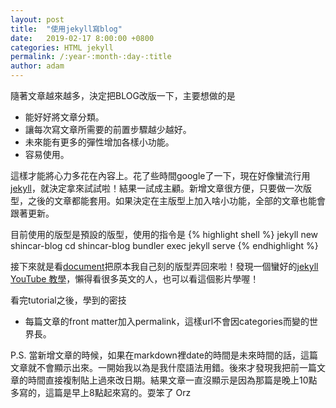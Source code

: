 ```yaml
---
layout: post
title:  "使用jekyll寫blog"
date:   2019-02-17 8:00:00 +0800
categories: HTML jekyll
permalink: /:year-:month-:day-:title
author: adam
---
```

隨著文章越來越多，決定把BLOG改版一下，主要想做的是
- 能好好將文章分類。
- 讓每次寫文章所需要的前置步驟越少越好。
- 未來能有更多的彈性增加各樣小功能。
- 容易使用。

這樣才能將心力多花在內容上。花了些時間google了一下，現在好像蠻流行用[jekyll][jekyll]，就決定拿來試試啦！結果一試成主顧。新增文章很方便，只要做一次版型，之後的文章都能套用。如果決定在主版型上加入啥小功能，全部的文章也能會跟著更新。

目前使用的版型是預設的版型，使用的指令是
{% highlight shell %}
jekyll new shincar-blog
cd shincar-blog
bundler exec jekyll serve
{% endhighlight %}

接下來就是看[document][jekyll-documents]把原本我自己刻的版型弄回來啦！發現一個蠻好的[jekyll YouTube 教學][jekyll-youtube-tutorial]，懶得看很多英文的人，也可以看這個影片學喔！

看完tutorial之後，學到的密技
- 每篇文章的front matter加入permalink，這樣url不會因categories而變的世界長。


P.S. 當新增文章的時候，如果在markdown裡date的時間是未來時間的話，這篇文章就不會顯示出來。一開始我以為是我什麼語法用錯。後來才發現我把前一篇文章的時間直接複制貼上過來改日期。結果文章一直沒顯示是因為那篇是晚上10點多寫的，這篇是早上8點起來寫的。耍笨了 Orz

[jekyll]: https://jekyllrb.com/
[jekyll-documents]: https://jekyllrb.com/docs/
[jekyll-youtube-tutorial]: https://www.youtube.com/watch?v=T1itpPvFWHI&list=PLLAZ4kZ9dFpOPV5C5Ay0pHaa0RJFhcmcB
